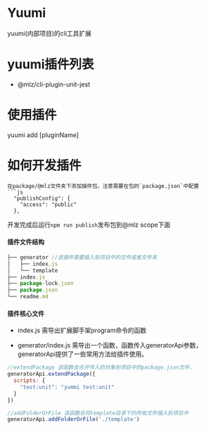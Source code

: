 # Yuumi
yuumi(内部项目)的cli工具扩展

# yuumi插件列表
- @mlz/cli-plugin-unit-jest

# 使用插件
yuumi add [pluginName]


# 如何开发插件
```
在package/@mlz文件夹下添加插件包，注意需要在包的`package.json`中配置
```js
  "publishConfig": {
    "access": "public"
  },
```
开发完成后运行`npm run publish`发布包到@mlz scope下面

#### 插件文件结构
```js
├── generator //该插件需要插入到项目中的文件或者文件夹
│   ├── index.js 
│   └── template
├── index.js
├── package-lock.json
├── package.json
└── readme.md
```

#### 插件核心文件
- index.js
需导出扩展脚手架program命令的函数

- generator/index.js
需导出一个函数，函数传入generatorApi参数，generatorApi提供了一些常用方法给插件使用。
```js
//extendPackage 该函数会合并传入的对象到项目中的package.json文件，
generatorApi.extendPackage({
  scripts: {
    "test:unit": "yummi test:unit"
  }
})

//addFolderOrFile 该函数会将template目录下的所有文件插入到项目中
generatorApi.addFolderOrFile('./template') 
```


